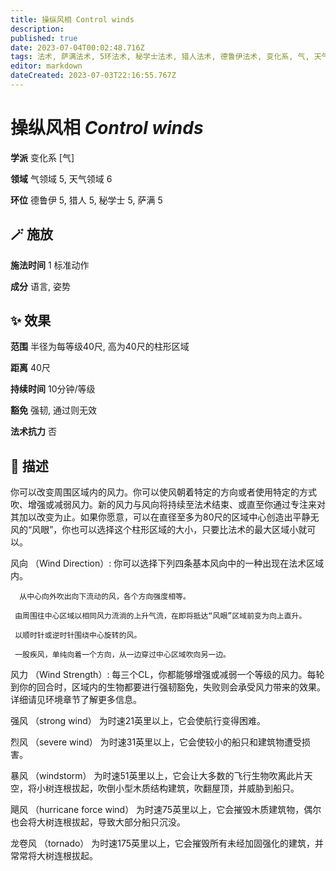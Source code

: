 ```yaml
---
title: 操纵风相 Control winds
description: 
published: true
date: 2023-07-04T00:02:48.716Z
tags: 法术, 萨满法术, 5环法术, 秘学士法术, 猎人法术, 德鲁伊法术, 变化系, 气, 天气领域, 气领域
editor: markdown
dateCreated: 2023-07-03T22:16:55.767Z
---
```


# **操纵风相** *Control winds*

**学派** 变化系 \[气\] 

**领域** 气领域 5, 天气领域 6

**环位** 德鲁伊 5, 猎人 5, 秘学士 5, 萨满 5

## 🪄 施放

**施法时间** 1 标准动作

**成分** 语言, 姿势

## ✨ 效果  

**范围** 半径为每等级40尺, 高为40尺的柱形区域

**距离** 40尺  

**持续时间** 10分钟/等级 

**豁免** 强韧, 通过则无效

**法术抗力** 否

## 📖 描述

你可以改变周围区域内的风力。你可以使风朝着特定的方向或者使用特定的方式吹、增强或减弱风力。新的风力与风向将持续至法术结束、或直至你通过专注来对其加以改变为止。如果你愿意，可以在直径至多为80尺的区域中心创造出平静无风的“风眼”，你也可以选择这个柱形区域的大小，只要比法术的最大区域小就可以。

风向 （Wind Direction）: 你可以选择下列四条基本风向中的一种出现在法术区域内。

      从中心向外吹出向下流动的风，各个方向强度相等。

     由周围往中心区域以相同风力流淌的上升气流，在即将抵达“风眼”区域前变为向上直升。

     以顺时针或逆时针围绕中心旋转的风。

     一股疾风，单纯向着一个方向，从一边穿过中心区域吹向另一边。

 风力 （Wind Strength）: 每三个CL，你都能够增强或减弱一个等级的风力。每轮到你的回合时，区域内的生物都要进行强韧豁免，失败则会承受风力带来的效果。详细请见环境章节了解更多信息。

强风 （strong wind） 为时速21英里以上，它会使航行变得困难。

烈风 （severe wind） 为时速31英里以上，它会使较小的船只和建筑物遭受损害。

暴风 （windstorm） 为时速51英里以上，它会让大多数的飞行生物吹离此片天空，将小树连根拔起，吹倒小型木质结构建筑，吹翻屋顶，并威胁到船只。

飓风 （hurricane force wind） 为时速75英里以上，它会摧毁木质建筑物，偶尔也会将大树连根拔起，导致大部分船只沉没。

龙卷风 （tornado） 为时速175英里以上，它会摧毁所有未经加固强化的建筑，并常常将大树连根拔起。
    